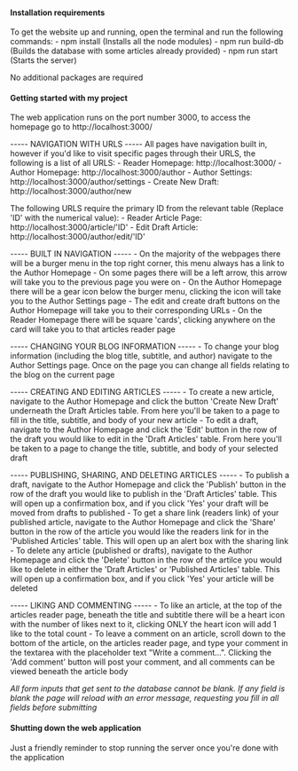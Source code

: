 #### Installation requirements ####

To get the website up and running, open the terminal and run the following commands:
    - npm install (Installs all the node modules)
    - npm run build-db (Builds the database with some articles already provided)
    - npm run start (Starts the server)

No additional packages are required

#### Getting started with my project ####

The web application runs on the port number 3000, to access the homepage go to http://localhost:3000/


----- NAVIGATION WITH URLS -----
All pages have navigation built in, however if you'd like to visit specific pages through their URLS, the following is a list of all URLS:
    - Reader Homepage: http://localhost:3000/
    - Author Homepage: http://localhost:3000/author
    - Author Settings: http://localhost:3000/author/settings
    - Create New Draft: http://localhost:3000/author/new

The following URLS require the primary ID from the relevant table (Replace 'ID' with the numerical value):
    - Reader Article Page: http://localhost:3000/article/'ID'
    - Edit Draft Article: http://localhost:3000/author/edit/'ID'


----- BUILT IN NAVIGATION -----
    - On the majority of the webpages there will be a burger menu in the top right corner, this menu always has a link to the Author Homepage
    - On some pages there will be a left arrow, this arrow will take you to the previous page you were on
    - On the Author Homepage there will be a gear icon below the burger menu, clicking the icon will take you to the Author Settings page
    - The edit and create draft buttons on the Author Homepage will take you to their corresponding URLs
    - On the Reader Homepage there will be square 'cards', clicking anywhere on the card will take you to that articles reader page


----- CHANGING YOUR BLOG INFORMATION -----
    - To change your blog information (including the blog title, subtitle, and author) navigate to the Author Settings page. Once on the page you can change all fields relating to the blog on the current page

----- CREATING AND EDITING ARTICLES -----
    - To create a new article, navigate to the Author Homepage and click the button 'Create New Draft' underneath the Draft Articles table. From here you'll be taken to a page to fill in the title, subtitle, and body of your new article
    - To edit a draft, navigate to the Author Homepage and click the 'Edit' button in the row of the draft you would like to edit in the 'Draft Articles' table. From here you'll be taken to a page to change the title, subtitle, and body of your selected draft


----- PUBLISHING, SHARING, AND DELETING ARTICLES -----
    - To publish a draft, navigate to the Author Homepage and click the 'Publish' button in the row of the draft you would like to publish in the 'Draft Articles' table. This will open up a confirmation box, and if you click 'Yes' your draft will be moved from drafts to published
    - To get a share link (readers link) of your published article, navigate to the Author Homepage and click the 'Share' button in the row of the article you would like the readers link for in the 'Published Articles' table. This will open up an alert box with the sharing link
    - To delete any article (published or drafts), navigate to the Author Homepage and click the 'Delete' button in the row of the artilce you would like to delete in either the 'Draft Articles' or 'Published Articles' table. This will open up a confirmation box, and if you click 'Yes' your article will be deleted


----- LIKING AND COMMENTING -----
    - To like an article, at the top of the articles reader page, beneath the title and subtitle there will be a heart icon with the number of likes next to it, clicking ONLY the heart icon will add 1 like to the total count
    - To leave a comment on an article, scroll down to the bottom of the article, on the articles reader page, and type your comment in the textarea with the placeholder text "Write a comment...". Clicking the 'Add comment' button will post your comment, and all comments can be viewed beneath the article body


*All form inputs that get sent to the database cannot be blank. If any field is blank the page will reload with an error message, requesting you fill in all fields before submitting*

#### Shutting down the web application ####

Just a friendly reminder to stop running the server once you're done with the application